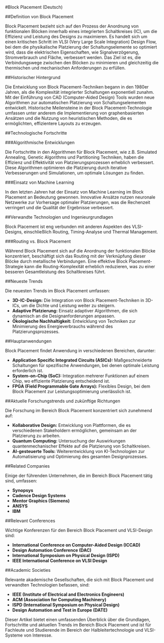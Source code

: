 #Block Placement (Deutsch)

##Definition von Block Placement

Block Placement bezieht sich auf den Prozess der Anordnung von funktionalen Blöcken innerhalb eines integrierten Schaltkreises (IC), um die Effizienz und Leistung des Designs zu maximieren. Es handelt sich um einen kritischen Schritt im VLSI (Very Large Scale Integration) Design Flow, bei dem die physikalische Platzierung der Schaltungselemente so optimiert wird, dass die elektrischen Eigenschaften, wie Signalverzögerung, Stromverbrauch und Fläche, verbessert werden. Das Ziel ist es, die Verbindungswege zwischen den Blöcken zu minimieren und gleichzeitig die thermischen und mechanischen Anforderungen zu erfüllen.

##Historischer Hintergrund

Die Entwicklung von Block Placement-Techniken begann in den 1980er Jahren, als die Komplexität integrierter Schaltungen exponentiell zunahm. Mit der Einführung von CAD (Computer-Aided Design) Tools wurden neue Algorithmen zur automatischen Platzierung von Schaltungselementen entwickelt. Historische Meilensteine in der Block Placement-Technologie umfassen unter anderem die Implementierung von graphenbasierten Ansätzen und die Nutzung von heuristischen Methoden, die es ermöglichten, effizientere Layouts zu erzeugen.

##Technologische Fortschritte

###Algorithmische Entwicklungen

Die Fortschritte in den Algorithmen für Block Placement, wie z.B. Simulated Annealing, Genetic Algorithms und Partitioning Techniken, haben die Effizienz und Effektivität von Platzierungsprozessen erheblich verbessert. Diese Algorithmen optimieren die Platzierung durch iterative Verbesserungen und Simulationen, um optimale Lösungen zu finden.

###Einsatz von Machine Learning

In den letzten Jahren hat der Einsatz von Machine Learning im Block Placement an Bedeutung gewonnen. Innovative Ansätze nutzen neuronale Netzwerke zur Vorhersage optimaler Platzierungen, was die Rechenzeit verringert und die Qualität der Ergebnisse verbessert.

##Verwandte Technologien und Ingenieurgrundlagen

Block Placement ist eng verbunden mit anderen Aspekten des VLSI-Designs, einschließlich Routing, Timing-Analyse und Thermal Management. 

###Routing vs. Block Placement

Während Block Placement sich auf die Anordnung der funktionalen Blöcke konzentriert, beschäftigt sich das Routing mit der Verknüpfung dieser Blöcke durch metallische Verbindungen. Eine effektive Block Placement-Strategie kann die Routing-Komplexität erheblich reduzieren, was zu einer besseren Gesamtleistung des Schaltkreises führt.

##Neueste Trends

Die neuesten Trends im Block Placement umfassen:

- **3D-IC-Design:** Die Integration von Block Placement-Techniken in 3D-ICs, um die Dichte und Leistung weiter zu steigern.
- **Adaptive Platzierung:** Einsatz adaptiver Algorithmen, die sich dynamisch an die Designanforderungen anpassen.
- **Ökologische Nachhaltigkeit:** Entwicklung von Techniken zur Minimierung des Energieverbrauchs während des Platzierungsprozesses.

##Hauptanwendungen

Block Placement findet Anwendung in verschiedenen Bereichen, darunter:

- **Application Specific Integrated Circuits (ASICs):** Maßgeschneiderte Schaltungen für spezifische Anwendungen, bei denen optimale Leistung erforderlich ist.
- **System-on-Chip (SoC):** Integration mehrerer Funktionen auf einem Chip, wo effiziente Platzierung entscheidend ist.
- **FPGA (Field Programmable Gate Arrays):** Flexibles Design, bei dem Block Placement zur Leistungsoptimierung unerlässlich ist.

##Aktuelle Forschungstrends und zukünftige Richtungen

Die Forschung im Bereich Block Placement konzentriert sich zunehmend auf:

- **Kollaborative Design:** Entwicklung von Plattformen, die es verschiedenen Stakeholdern ermöglichen, gemeinsam an der Platzierung zu arbeiten.
- **Quantum Computing:** Untersuchung der Auswirkungen quantenmechanischer Effekte auf die Platzierung von Schaltkreisen.
- **AI-gesteuerte Tools:** Weiterentwicklung von KI-Technologien zur Automatisierung und Optimierung des gesamten Designprozesses.

##Related Companies

Einige der führenden Unternehmen, die im Bereich Block Placement tätig sind, umfassen:

- **Synopsys**
- **Cadence Design Systems**
- **Mentor Graphics (Siemens)**
- **ANSYS**
- **IBM**

##Relevant Conferences

Wichtige Konferenzen für den Bereich Block Placement und VLSI-Design sind:

- **International Conference on Computer-Aided Design (ICCAD)**
- **Design Automation Conference (DAC)**
- **International Symposium on Physical Design (ISPD)**
- **IEEE International Conference on VLSI Design**

##Academic Societies

Relevante akademische Gesellschaften, die sich mit Block Placement und verwandten Technologien befassen, sind:

- **IEEE (Institute of Electrical and Electronics Engineers)**
- **ACM (Association for Computing Machinery)**
- **ISPD (International Symposium on Physical Design)**
- **Design Automation and Test in Europe (DATE)**

Dieser Artikel bietet einen umfassenden Überblick über die Grundlagen, Fortschritte und aktuellen Trends im Bereich Block Placement und ist für Fachleute und Studierende im Bereich der Halbleitertechnologie und VLSI-Systeme von Interesse.